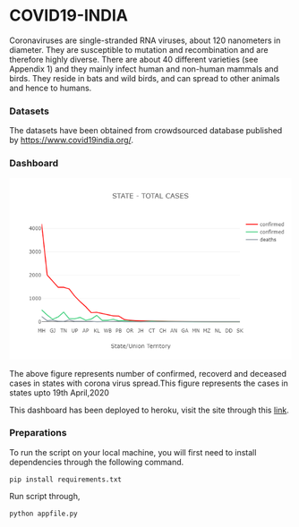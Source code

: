 # COVID19-INDIA

  Coronaviruses are single-stranded RNA viruses, about 120 nanometers in diameter. They are susceptible to mutation and recombination and are therefore highly diverse. There are about 40 different varieties (see Appendix 1) and they mainly infect human and non-human mammals and birds. They reside in bats and wild birds, and can spread to other animals and hence to humans.


### Datasets
  The datasets have been obtained from crowdsourced database published by https://www.covid19india.org/.
  
### Dashboard
![covid19-dash](images/statewise.png)

The above figure represents number of confirmed, recoverd and deceased cases in states with corona virus spread.This figure represents the cases in states upto 19th April,2020
  
This dashboard has been deployed to heroku, visit the site through this [link](https://indiafightscovid19.herokuapp.com/).

### Preparations

   To run the script on your local machine, you will first need to install dependencies through the following command.
 
  ```
  pip install requirements.txt
  ```
  Run script through,
    
  ```
  python appfile.py
  ```
